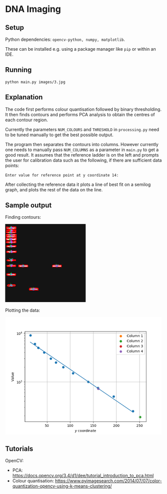 # DNA Imaging

## Setup

Python dependencies: `opencv-python, numpy, matplotlib`.

These can be installed e.g. using
a package manager like `pip` or within an IDE.

## Running

```
python main.py images/3.jpg
```

## Explanation

The code first performs colour quantisation followed by binary thresholding.
It then finds contours and performs PCA analysis to obtain the centres of each contour region.

Currently the parameters `NUM_COLOURS` and `THRESHOLD` in `processing.py` need to be tuned manually to get the best
possible output.

The program then separates the contours into columns. However currently one needs to
manually pass `NUM_COLUMNS` as a parameter in `main.py` to get a good result.
It assumes that the reference ladder is on the left and prompts the user for calibration
data such as the following, if there are sufficient data points:

```text
Enter value for reference point at y coordinate 14:
```

After collecting the reference data it plots a line of best fit on a semilog graph, and
plots the rest of the data on the line.


## Sample output

Finding contours:

![Sample output image](images/screenshot2.png)

Plotting the data:

![Sample output image](images/screenshot3.png)

## Tutorials

OpenCV:

* PCA: https://docs.opencv.org/3.4/d1/dee/tutorial_introduction_to_pca.html
* Colour quantisation: https://www.pyimagesearch.com/2014/07/07/color-quantization-opencv-using-k-means-clustering/

